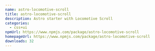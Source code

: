 ```yaml
---
name: astro-locomotive-scroll
title: astro-locomotive-scroll
description: Astro starter with Locomotive Scroll
categories:
  - css+ui
npmUrl: https://www.npmjs.com/package/astro-locomotive-scroll
homepageUrl: https://www.npmjs.com/package/astro-locomotive-scroll
downloads: 32
---
```

